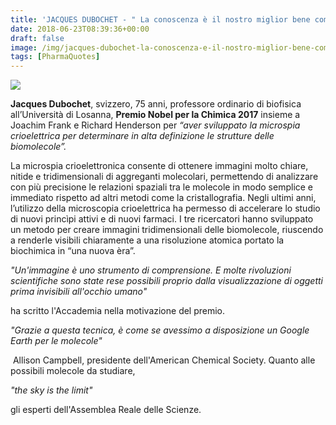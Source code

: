 ```yaml
---
title: 'JACQUES DUBOCHET - " La conoscenza è il nostro miglior bene comune..."'
date: 2018-06-23T08:39:36+00:00
draft: false
image: /img/jacques-dubochet-la-conoscenza-e-il-nostro-miglior-bene-comune.md/img_2397.jpg
tags: [PharmaQuotes]
---
```


**![](/img/jacques-dubochet-la-conoscenza-e-il-nostro-miglior-bene-comune.md/img_2397.jpg)**

**Jacques Dubochet**, svizzero, 75 anni, professore ordinario di biofisica all’Università di Losanna, **Premio Nobel per la Chimica 2017** insieme a Joachim Frank e Richard Henderson per _“aver sviluppato la microspia crioelettrica per determinare in alta definizione le strutture delle biomolecole”._

La microspia crioelettronica consente di ottenere immagini molto chiare, nitide e tridimensionali di aggreganti molecolari, permettendo di analizzare con più precisione le relazioni spaziali tra le molecole in modo semplice e immediato rispetto ad altri metodi come la cristallografia. Negli ultimi anni, l’utilizzo della microscopia crioelettrica ha permesso di accelerare lo studio di nuovi princìpi attivi e di nuovi farmaci. I tre ricercatori hanno sviluppato un metodo per creare immagini tridimensionali delle biomolecole, riuscendo a renderle visibili chiaramente a una risoluzione atomica portato la biochimica in “una nuova èra”.

_"Un'immagine è uno strumento di comprensione. E molte rivoluzioni scientifiche sono state rese possibili proprio dalla visualizzazione di oggetti prima invisibili all'occhio umano"_

ha scritto l'Accademia nella motivazione del premio.

_"Grazie a questa tecnica, è come se avessimo a disposizione un Google Earth per le molecole"_

 Allison Campbell, presidente dell'American Chemical Society. Quanto alle possibili molecole da studiare,

_"the sky is the limit"_

gli esperti dell'Assemblea Reale delle Scienze.